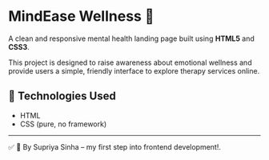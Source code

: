 # MindEase Wellness 💙

A clean and responsive mental health landing page built using **HTML5** and **CSS3**.

This project is designed to raise awareness about emotional wellness and provide users a simple, friendly interface to explore therapy services online.

## 🔧 Technologies Used
- HTML
- CSS (pure, no framework)

---

✅ 🚀 By Supriya Sinha – my first step into frontend development!.
